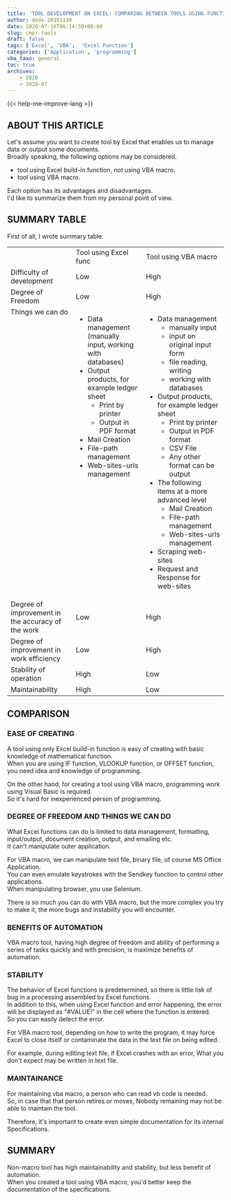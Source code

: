 ```yaml
---
title: 'TOOL DEVELOPMENT ON EXCEL: COMPARING BETWEEN TOOLS USING FUNCTION (NON-MACRO) AND TOOLS USING VBA MACRO'
author: dede-20191130
date: 2020-07-16T06:14:50+00:00
slug: cmpr-tools
draft: false
tags: ['Excel', 'VBA',  'Excel Function']
categories: ['Application', 'programming']
vba_taxo: general
toc: true
archives:
    - 2020
    - 2020-07
---
```


{{< help-me-improve-lang  >}}

## ABOUT THIS ARTICLE

Let's assume you want to create tool by Excel that enables us to manage data or output some documents.  
Broadly speaking, the following options may be considered.  

* tool using Excel build-in function, not using VBA macro.
* tool using VBA macro.

Each option has its advantages and disadvantages.  
I'd like to summarize them from my personal point of view.



## SUMMARY TABLE 

First of all, I wrote summary table.

<div class="">
    <div class="">
        <table class="">
            <tr>
                <td>
                </td>
                <td>
                    Tool using Excel func
                </td>
                <td>
                    Tool using VBA macro
                </td>
            </tr>
            <tr>
                <td>
                    Difficulty of development
                </td>
                <td>
                    Low
                </td>
                <td>
                    High
                </td>
            </tr>
            <tr>
                <td>
                    Degree of Freedom
                </td>
                <td>
                    Low
                </td>
                <td>
                    High
                </td>
            </tr>
            <tr style="vertical-align: top;">
                <td>
                    Things we can do
                </td>
                <td>
                    <ul>
                        <li>Data management<br/> (manually input, working with databases)</li>
                        <li>Output products, for example ledger sheet
                            <ul>
                                <li>Print by printer</li>
                                <li>Output in PDF format</li>
                            </ul>
                        </li>
                        <li>Mail Creation</li>
                        <li>File-path management</li>
                        <li>Web-sites-urls management</li>
                    </ul>
                </td>
                <td>
                    <ul>
                        <li>Data management
                            <ul>
                                <li>manually input</li>
                                <li>input on original input form</li>
                                <li>file reading, writing</li>
                                <li>working with databases</li>
                            </ul>
                        </li>
                        <li>Output products, for example ledger sheet
                            <ul>
                                <li>Print by printer</li>
                                <li>Output in PDF format</li>
                                <li>CSV File</li>
                                <li>Any other format can be output</li>
                            </ul>
                        </li>
                        <li>
                            The following items at a more advanced level
                            <ul>
                                <li>Mail Creation</li>
                                <li>File-path management</li>
                                <li>Web-sites-urls management</li>
                            </ul>
                        </li>
                        <li>Scraping web-sites</li>
                        <li>Request and Response for web-sites</li>
                    </ul>
                </td>
            </tr>
            <tr>
                <td>
                    Degree of improvement in the accuracy of the work
                </td>
                <td>
                    Low
                </td>
                <td>
                    High
                </td>
            </tr>
            <tr>
                <td>
                    Degree of improvement in work efficiency
                </td>
                <td>
                    Low
                </td>
                <td>
                    High
                </td>
            </tr>
            <tr>
                <td>
                    Stability of operation
                </td>
                <td>
                    High
                </td>
                <td>
                    Low
                </td>
            </tr>
            <tr>
                <td>
                    Maintainability
                </td>
                <td>
                    High
                </td>
                <td>
                    Low
                </td>
            </tr>
        </table>
    </div>
</div>



## COMPARISON

### EASE OF CREATING

A tool using only Excel build-in function is easy of creating with basic knowledge of mathematical function.  
When you are using IF function, VLOOKUP function, or OFFSET function, you need idea and knowledge of programming.

On the other hand, for creating a tool using VBA macro, programming work using Visual Basic is required.  
So it's hard for inexperienced person of programming.


### DEGREE OF FREEDOM AND THINGS WE CAN DO

What Excel functions can do is limited to data management, formatting, input/output, document creation, output, and emailing etc.  
It can't manipulate outer application.

For VBA macro, we can manipulate text file, binary file, of course MS Office Application.  
You can even emulate keystrokes with the Sendkey function to control other applications.  
When manipulating browser, you use Selenium.

There is so much you can do with VBA macro, but the more complex you try to make it, the more bugs and instability you will encounter.

### BENEFITS OF AUTOMATION

VBA macro tool, having high degree of freedom and ability of performing a series of tasks quickly and with precision, is maximize benefits of automation.

### STABILITY

The behavior of Excel functions is predetermined, so there is little lisk of bug in a processing assembled by Excel functions.  
In addition to this, when using Excel function and error happening, the error will be displayed as "#VALUE!" in the cell where the function is entered.  
So you can easily detect the error.

For VBA macro tool, depending on how to write the program, it may force Excel to close itself or contaminate the data in the text file on being edited.

For example, during editing text file, if Excel crashes with an error, What you don't expect may be written in text file.

### MAINTAINANCE

For maintaining vba macro, a person who can read vb code is needed.  
So, in case that that person retires or moves, Nobody remaining may not be able to maintain the tool.

Therefore, it's important to create even simple documentation for its internal Specifications.


## SUMMARY

Non-macro tool has high maintainability and stability, but less benefit of automation.  
When you created a tool using VBA macro, you'd better keep the documentation of the specifications.
